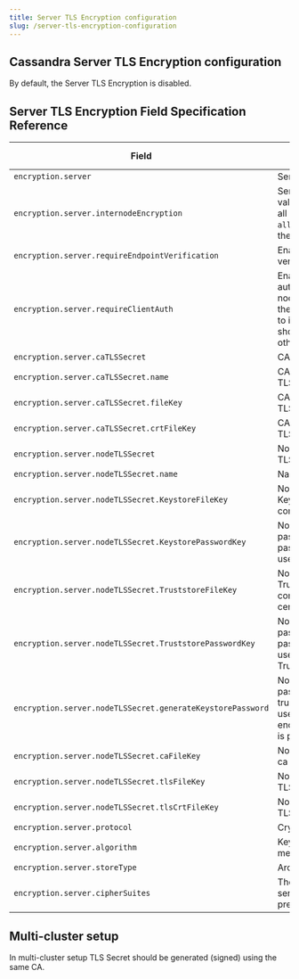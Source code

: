 ```yaml
---
title: Server TLS Encryption configuration
slug: /server-tls-encryption-configuration
---
```


## Cassandra Server TLS Encryption configuration

By default, the Server TLS Encryption is disabled.

## Server TLS Encryption Field Specification Reference

| Field                                                      | Description                                                                                                                                                                                                                              | Is Required | Default          |
|------------------------------------------------------------|------------------------------------------------------------------------------------------------------------------------------------------------------------------------------------------------------------------------------------------|-------------|------------------|
| `encryption.server`                                        | Server TLS Encryption configuration.                                                                                                                                                                                                     | `N`         |                  |
| `encryption.server.internodeEncryption`                    | Server encryption type. Allowed values: `all`, `dc`, `rack`, `none`. To encrypt all inter-node communications use `all`. To encrypt the traffic between the datacenters use `dc`.                                                        | `N`         | `none`           |
| `encryption.server.requireEndpointVerification`            | Enables or disables host name verification.                                                                                                                                                                                              | `N`         | `false`          |
| `encryption.server.requireClientAuth`                      | Enables or disables Two-Way TLS authentication. If enabled the C* node verifies the certificate used by the other C* nodes which connects to it. The certificate used by C* node should be signed by a CA that the other C* node trusts. | `N`         | `true`           |
| `encryption.server.caTLSSecret`                            | CA TLS Secret fields configuration.                                                                                                                                                                                                      | `N`         | ``               |
| `encryption.server.caTLSSecret.name`                       | CA TLS Secret name which stores TLS CA data.                                                                                                                                                                                             | `N`         | ``               |
| `encryption.server.caTLSSecret.fileKey`                    | CA TLS Secret fields which holds TLS CA key file.                                                                                                                                                                                        | `N`         | `ca.key`         |
| `encryption.server.caTLSSecret.crtFileKey`                 | CA TLS Secret fields which holds TLS CA certificate file.                                                                                                                                                                                | `N`         | `ca.crt`         |
| `encryption.server.nodeTLSSecret`                          | Node TLS Secret name which stores TLS Node data.                                                                                                                                                                                         | `N`         | ``               |
| `encryption.server.nodeTLSSecret.name`                     | Name of Node TLS Secret.                                                                                                                                                                                                                 | `N`         | ``               |
| `encryption.server.nodeTLSSecret.KeystoreFileKey`          | Node TLS Secret field which holds Keystore file. Keystore should contain keypair chains.                                                                                                                                                 | `N`         | `keystore.jks`   |
| `encryption.server.nodeTLSSecret.KeystorePasswordKey`      | Node TLS Secret field which holds password file for Keystore. The password must match that one is used when generating the Keystore.                                                                                                     | `N`         | `cassandra`      |
| `encryption.server.nodeTLSSecret.TruststoreFileKey`        | Node TLS Secret field which holds Truststore file. Truststore should contain chain of trusted CA certificates.                                                                                                                           | `N`         | `truststore.jks` |
| `encryption.server.nodeTLSSecret.TruststorePasswordKey`    | Node TLS Secret field which holds password file for Truststore. The password must match that one is used when generating the Truststore.                                                                                                 | `N`         | `cassandra`      |
| `encryption.server.nodeTLSSecret.generateKeystorePassword` | Node TLS Secret field which holds password to encrypt keystore and truststore during generating. It's used only in case encryption.server.caTLSSecret.name is provided.                                                                  | `N`         | `cassandra`      |
| `encryption.server.nodeTLSSecret.caFileKey`                | Node TLS Secret field which holds ca certificate file.                                                                                                                                                                                   | `N`         | `ca.crt`         |
| `encryption.server.nodeTLSSecret.tlsFileKey`               | Node TLS Secret field which holds TLS certificate file.                                                                                                                                                                                  | `N`         | `tls.crt`        |
| `encryption.server.nodeTLSSecret.tlsCrtFileKey`            | Node TLS Secret field which holds TLS key file.                                                                                                                                                                                          | `N`         | `tls.key`        |
| `encryption.server.protocol`                               | Cryptographic protocol.                                                                                                                                                                                                                  | `N`         | `TLS`            |
| `encryption.server.algorithm`                              | Key exchange or key agreement method.                                                                                                                                                                                                    | `N`         | `SunX509`        |
| `encryption.server.storeType`                              | Archive format of Keystore.                                                                                                                                                                                                              | `N`         | `JKS`            |
| `encryption.server.cipherSuites`                           | The list of cipher suites for the server to support, in order of preference.                                                                                                                                                             | `N`         | ``               |


## Multi-cluster setup

In multi-cluster setup TLS Secret should be generated (signed) using the same CA.
